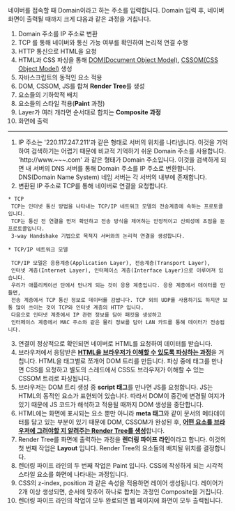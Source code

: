 

네이버를 접속할 때 Domain이라고 하는 주소를 입력합니다.
Domain 입력 후, 네이버 화면이 출력될 때까지 크게 댜음과 같은 과정을 거칩니다.
1. Domain 주소를 IP 주소로 변환
2. TCP 를 통해 네이버와 통신 가능 여부를 확인하여 논리적 연결 수행
3. HTTP 통신으로 HTML을 요청
4. HTML과 CSS 파싱을 통해 <u>DOM(Document Object Model)</u>, <u>CSSOM(CSS Object Model)</u> 생성
5. 자바스크립트의 동적인 요소 적용
6. DOM, CSSOM, JS를 합쳐 **Render Tree**를 생성
7. 요소들의 기하학적 배치
8. 요소들의 스타일 적용(**Paint** 과정)
9. Layer가 여러 개라면 순서대로 합치는 **Composite 과정**
10. 화면에 출력

---

1. IP 주소는 '220.117.247.211'과 같은 형태로 서버의 위치를 나타냅니다.
   이것을 기억하여 검색하기는 어렵기 때문에 비교적 기억하기 쉬운 Domain 주소를 사용합니다.
   'http://www.~~~.com' 과 같은 형태가 Domain 주소입니다. 이것을 검색하게 되면 내 서버의 DNS 서버를 통해
   Domain 주소를 IP 주소로 변환합니다. DNS(Domain Name System) 네임 서버는 각 서버의 내부에 존재합니다.
2. 변환된 IP 주소로 TCP를 통해 네이버로 연결을 요청합니다.
```
* TCP
 TCP는 인터넷 통신 방법을 나타내는 TCP/IP 네트워크 모델의 전송계층에 속하는 프로토콜 입니다.
 TCP는 통신 전 연결을 먼저 확인하고 전송 방식을 제어하는 안정적이고 신뢰성에 초점을 둔 프로토콜입니다.
 3-way Handshake 기법으로 목적지 서버와의 논리적 연결을 생성합니다.
 
* TCP/IP 네트워크 모델

 TCP/IP 모델은 응용계층(Application Layer), 전송계층(Transport Layer), 
 인터넷 계층(Internet Layer), 인터페이스 계층(Interface Layer)으로 이루어져 있습니다.
 우리가 애플리케이션 단에서 만나게 되는 것이 응용 계층입니다. 응용 계층에서 데이터를 만들면,
 전송 계층에서 TCP 통신 정보로 데이터를 감쌉니다. TCP 외의 UDP를 사용하기도 하지만 보통 많이 쓰이는 것이 TCP와 인터넷 계층의 HTTP 입니다. 
 다음으로 인터넷 계층에서 IP 관련 정보를 담아 패킷을 생성하고 
 인터페이스 계층에서 MAC 주소와 같은 물리 정보를 담아 LAN 카드를 통해 데이터가 전송됩니다.
```
3. 연결이 정상적으로 확인되면 네이버로 HTML를 요청하여 데이터를 받습니다.
4. 브라우저에서 응답받은 <u>**HTML을 브라우저가 이해할 수 있도록 파싱하는 과정**</u>을 거칩니다.
   HTML을 태그별로 쪼개어 DOM 트리를 만듭니다. 파싱 중에 <link> 태그를 만나면 CSS를 요청하고
   별도의 스레드에서 CSS도 브라우저가 이해할 수 있는 CSSOM 트리로 파싱됩니다.
5. 브라우저는 DOM 트리 생성 중 **script 태그**를 만나면 JS를 요청합니다. JS는 HTML의 동적인 요소가 표현되어 있습니다.
   따라서 DOM이 중간에 변경될 여지가 있기 때문에 JS 코드가 해석하고 적용될 때까지 DOM 생성을 중단합니다.
6. HTML에는 화면에 표시되는 요소 뿐만 아니라 **meta 태그**와 같이 문서의 메타데이터를 담고 있는 부분이 있기 때문에
   DOM, CSSOM가 완성된 후, <u>**어떤 요소를 브라우저에 그려야할 지 알려주는 Render Tree를 생성**</u>합니다.
7. Render Tree를 화면에 출력하는 과정을 **렌더링 파이프 라인**이라고 합니다.
   이것의 첫 번째 작업은 **Layout** 입니다.
   Render Tree의 요소들의 배치될 위치를 결정합니다.
8. 렌더링 파이프 라인의 두 번째 작업은 Paint 입니다. CSS에 작성하게 되는 시각적 스타일 요소를 화면에 나타내는 과정입니다.
9. CSS의 z-index, position 과 같은 속성을 적용하면 레이어 생성됩니다. 레이어가 2개 이상 생성되면,
   순서에 맞추어 하나로 합치는 과정인 Composite을 거칩니다.
10. 렌더링 파이프 라인의 작업이 모두 완료되면 웹 페이지에 화면이 모두 출력됩니다.